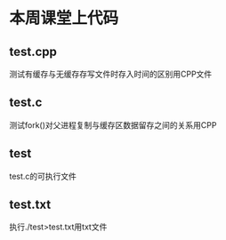# 本周课堂上代码
## test.cpp
测试有缓存与无缓存存写文件时存入时间的区别用CPP文件
## test.c
测试fork()对父进程复制与缓存区数据留存之间的关系用CPP
## test
test.c的可执行文件
## test.txt
执行./test>test.txt用txt文件
